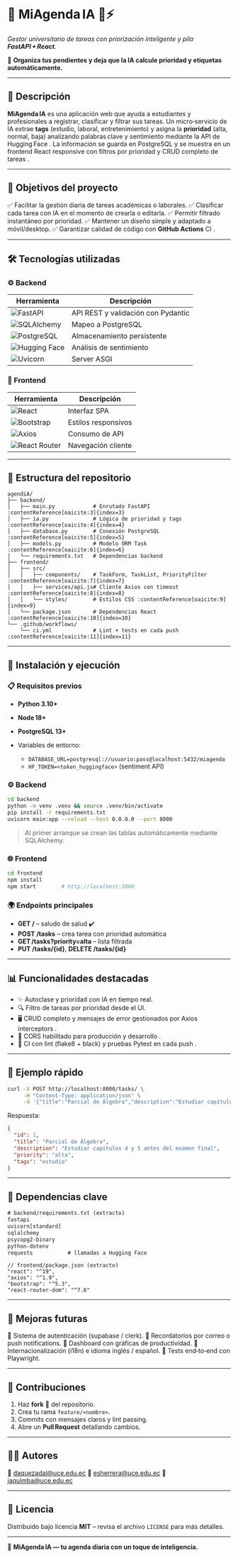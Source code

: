 # 📅 **MiAgenda IA** 🧠⚡

*Gestor universitario de tareas con priorización inteligente y pila **FastAPI + React**.*

🎯 **Organiza tus pendientes y deja que la IA calcule prioridad y etiquetas automáticamente.**

---

## 📌 Descripción

**MiAgenda IA** es una aplicación web que ayuda a estudiantes y profesionales a registrar, clasificar y filtrar sus tareas.
Un micro‑servicio de IA extrae **tags** (estudio, laboral, entretenimiento) y asigna la **prioridad** (alta, normal, baja) analizando palabras clave y sentimiento mediante la API de Hugging Face .
La información se guarda en PostgreSQL y se muestra en un frontend React responsive con filtros por prioridad y CRUD completo de tareas .

---

## 🎯 Objetivos del proyecto

✅ Facilitar la gestión diaria de tareas académicas o laborales.
✅ Clasificar cada tarea con IA en el momento de crearla o editarla.
✅ Permitir filtrado instantáneo por prioridad.
✅ Mantener un diseño simple y adaptado a móvil/desktop.
✅ Garantizar calidad de código con **GitHub Actions** CI .

---

## 🛠️ Tecnologías utilizadas

### ⚙️ Backend

| Herramienta                                                                                 | Descripción                        |
| ------------------------------------------------------------------------------------------- | ---------------------------------- |
| ![FastAPI](https://img.shields.io/badge/FastAPI-Framework-teal?logo=fastapi)                | API REST y validación con Pydantic |
| ![SQLAlchemy](https://img.shields.io/badge/SQLAlchemy-ORM-red?logo=python)                  | Mapeo a PostgreSQL                 |
| ![PostgreSQL](https://img.shields.io/badge/PostgreSQL-Database-blue?logo=postgresql)        | Almacenamiento persistente         |
| ![Hugging Face](https://img.shields.io/badge/HuggingFace-Sentiment-yellow?logo=huggingface) | Análisis de sentimiento            |
| ![Uvicorn](https://img.shields.io/badge/Uvicorn-ASGI-blue?logo=python)                      | Server ASGI                        |

### 🎨 Frontend

| Herramienta                                                                               | Descripción         |
| ----------------------------------------------------------------------------------------- | ------------------- |
| ![React](https://img.shields.io/badge/React-JSX-blue?logo=react)                          | Interfaz SPA        |
| ![Bootstrap](https://img.shields.io/badge/Bootstrap‑5-CSS-purple?logo=bootstrap)          | Estilos responsivos |
| ![Axios](https://img.shields.io/badge/Axios-HTTP-orange?logo=axios)                       | Consumo de API      |
| ![React Router](https://img.shields.io/badge/ReactRouter-Navigation-red?logo=reactrouter) | Navegación cliente  |

---

## 📂 Estructura del repositorio

```
agendiA/
├── backend/
│   ├── main.py            # Enrutado FastAPI :contentReference[oaicite:3]{index=3}
│   ├── ia.py              # Lógica de prioridad y tags :contentReference[oaicite:4]{index=4}
│   ├── database.py        # Conexión PostgreSQL :contentReference[oaicite:5]{index=5}
│   ├── models.py          # Modelo ORM Task :contentReference[oaicite:6]{index=6}
│   └── requirements.txt   # Dependencias backend
├── frontend/
│   ├── src/
│   │   ├── components/    # TaskForm, TaskList, PriorityFilter :contentReference[oaicite:7]{index=7}
│   │   ├── services/api.js# Cliente Axios con timeout :contentReference[oaicite:8]{index=8}
│   │   └── styles/        # Estilos CSS :contentReference[oaicite:9]{index=9}
│   └── package.json       # Dependencias React :contentReference[oaicite:10]{index=10}
└── .github/workflows/
    └── ci.yml             # Lint + tests en cada push :contentReference[oaicite:11]{index=11}
```

---

## 🚀 Instalación y ejecución

### 📋 Requisitos previos

* **Python 3.10+**
* **Node 18+**
* **PostgreSQL 13+**
* Variables de entorno:

  * `DATABASE_URL=postgresql://usuario:pass@localhost:5432/miagenda`
  * `HF_TOKEN=<token_huggingface>` (sentiment API)

### ⚙️ Backend

```bash
cd backend
python -m venv .venv && source .venv/bin/activate
pip install -r requirements.txt
uvicorn main:app --reload --host 0.0.0.0 --port 8000
```

> Al primer arranque se crean las tablas automáticamente mediante SQLAlchemy.

### 🌐 Frontend

```bash
cd frontend
npm install
npm start        # http://localhost:3000
```

### 🌍 Endpoints principales

* **GET /** – saludo de salud ✔️
* **POST /tasks** – crea tarea con prioridad automática
* **GET /tasks?priority=alta** – lista filtrada
* **PUT /tasks/{id}**, **DELETE /tasks/{id}**

---

## 📊 Funcionalidades destacadas

* ✨ Autoclase y prioridad con IA en tiempo real.
* 🔍 Filtro de tareas por prioridad desde el UI.
* 🖥️ CRUD completo y mensajes de error gestionados por Axios interceptors .
* 🔄 CORS habilitado para producción y desarrollo .
* 🧪 CI con lint (flake8 + black) y pruebas Pytest en cada push .

---

## 🧪 Ejemplo rápido

```bash
curl -X POST http://localhost:8000/tasks/ \
     -H "Content-Type: application/json" \
     -d '{"title":"Parcial de Álgebra","description":"Estudiar capítulos 4 y 5 antes del examen final"}'
```

Respuesta:

```json
{
  "id": 1,
  "title": "Parcial de Álgebra",
  "description": "Estudiar capítulos 4 y 5 antes del examen final",
  "priority": "alta",
  "tags": "estudio"
}
```

---

## 🧱 Dependencias clave

```txt
# backend/requirements.txt (extracto)
fastapi
uvicorn[standard]
sqlalchemy
psycopg2-binary
python-dotenv
requests           # llamadas a Hugging Face
```

```jsonc
// frontend/package.json (extracto)
"react": "^19",
"axios": "^1.9",
"bootstrap": "^5.3",
"react-router-dom": "^7.6"
```

---

## 🌟 Mejoras futuras

🚀 Sistema de autenticación (supabase / clerk).
🚀 Recordatorios por correo o push notifications.
🚀 Dashboard con gráficas de productividad.
🚀 Internacionalización (i18n) e idioma inglés / español.
🚀 Tests end‑to‑end con Playwright.

---

## 🤝 Contribuciones

1. Haz **fork** 🍴 del repositorio.
2. Crea tu rama `feature/<nombre>`.
3. Commits con mensajes claros y lint passing.
4. Abre un **Pull Request** detallando cambios.

---

## 🧑‍💻 **Autores**

📧 [daquezadal@uce.edu.ec](mailto:daquezadal@uce.edu.ec)
📧 [esherrera@uce.edu.ec](mailto:esherrera@uce.edu.ec)
📧 [jaquimba@uce.edu.ec](mailto:jaquimba@uce.edu.ec)

---

## 📃 Licencia

Distribuido bajo licencia **MIT** – revisa el archivo `LICENSE` para más detalles.

---

🔐 **MiAgenda IA — tu agenda diaria con un toque de inteligencia.**
